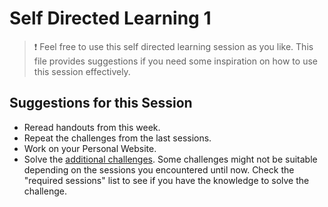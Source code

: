 # Self Directed Learning 1

> ❗️ Feel free to use this self directed learning session as you like. This file provides suggestions if you need some inspiration on how to use this session effectively.

## Suggestions for this Session

- Reread handouts from this week.
- Repeat the challenges from the last sessions.
- Work on your Personal Website.
- Solve the [additional challenges](./challenges-self-directed-learning-1.md). Some challenges might not be suitable depending on the sessions you encountered until now. Check the "required sessions" list to see if you have the knowledge to solve the challenge.
